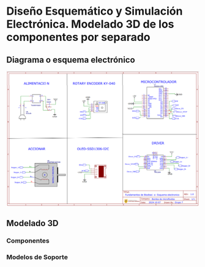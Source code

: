 # Diseño Esquemático y Simulación Electrónica. Modelado 3D de los componentes por separado

## Diagrama o esquema electrónico

![](https://github.com/JogaBardales/Proyecto1FUNBIO/blob/main/Archivo3/FUNA2345.png)

## Modelado 3D
### Componentes
### Modelos de Soporte

